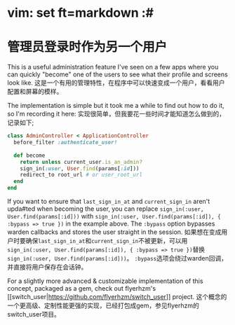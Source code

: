 # vim: set ft=markdown :#
# 管理员登录时作为另一个用户

This is a useful administration feature I've seen on a few apps where you can quickly "become" one of the users to see what their profile and screens look like.
这是一个有用的管理特性，在程序中可以快速变成一个用户，看看用户配置和屏幕的模样。

The implementation is simple but it took me a while to find out how to do it, so I'm recording it here:
实现很简单，但我要花一些时间才能知道怎么做到的，记录如下;

```ruby
class AdminController < ApplicationController
  before_filter :authenticate_user!
  
  def become
    return unless current_user.is_an_admin?
    sign_in(:user, User.find(params[:id]))
    redirect_to root_url # or user_root_url
  end
end
```

If you want to ensure that `last_sign_in_at` and `current_sign_in` aren't upda#ted when becoming the user, you can replace `sign_in(:user, User.find(params[:id]))` with `sign_in(:user, User.find(params[:id]), { :bypass => true })` in the example above. 
The `:bypass` option bypasses warden callbacks and stores the user straight in the session. 
如果想在变成用户时要确保`last_sign_in_at`和`current_sign_in`不被更新，可以用`sign_in(:user, User.find(params[:id]), { :bypass => true })`替换`sign_in(:user, User.find(params[:id]))`。
`:bypass`选项会绕过warden回调，并直接将用户保存在会话钟。

For a slightly more advanced & customizable implementation of this concept, packaged as a gem, check out flyerhzm's [[switch_user|https://github.com/flyerhzm/switch_user]] project. 
这个概念的一个更高级、定制性能更强的实现，已经打包成gem，参见flyerhzm的switch_user项目。
